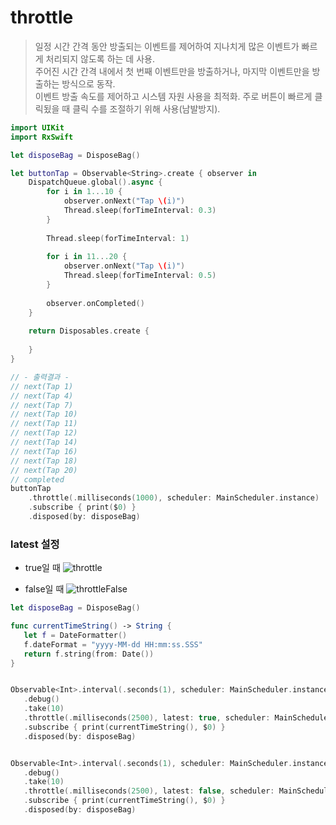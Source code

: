 throttle
====================

> 일정 시간 간격 동안 방출되는 이벤트를 제어하여 지나치게 많은 이벤트가 빠르게 처리되지 않도록 하는 데 사용.  
> 주어진 시간 간격 내에서 첫 번째 이벤트만을 방출하거나, 마지막 이벤트만을 방출하는 방식으로 동작.  
> 이벤트 방출 속도를 제어하고 시스템 자원 사용을 최적화.
> 주로 버튼이 빠르게 클릭됬을 때 클릭 수를 조절하기 위해 사용(남발방지).

```swift
import UIKit
import RxSwift

let disposeBag = DisposeBag()

let buttonTap = Observable<String>.create { observer in
    DispatchQueue.global().async {
        for i in 1...10 {
            observer.onNext("Tap \(i)")
            Thread.sleep(forTimeInterval: 0.3)
        }
        
        Thread.sleep(forTimeInterval: 1)
        
        for i in 11...20 {
            observer.onNext("Tap \(i)")
            Thread.sleep(forTimeInterval: 0.5)
        }
        
        observer.onCompleted()
    }
    
    return Disposables.create {
        
    }
}

// - 출력결과 -
// next(Tap 1)
// next(Tap 4)
// next(Tap 7)
// next(Tap 10)
// next(Tap 11)
// next(Tap 12)
// next(Tap 14)
// next(Tap 16)
// next(Tap 18)
// next(Tap 20)
// completed
buttonTap
    .throttle(.milliseconds(1000), scheduler: MainScheduler.instance)
    .subscribe { print($0) }
    .disposed(by: disposeBag)
```
### latest 설정

- true일 때
![throttle](https://github.com/user-attachments/assets/c63785be-139b-4dcc-b31c-74b825de1af4)

- false일 때
![throttleFalse](https://github.com/user-attachments/assets/bb26d140-9d83-49bc-a5bf-d7aa6cbe626a)

```swift
let disposeBag = DisposeBag()

func currentTimeString() -> String {
   let f = DateFormatter()
   f.dateFormat = "yyyy-MM-dd HH:mm:ss.SSS"
   return f.string(from: Date())
}


Observable<Int>.interval(.seconds(1), scheduler: MainScheduler.instance)
   .debug()
   .take(10)
   .throttle(.milliseconds(2500), latest: true, scheduler: MainScheduler.instance)
   .subscribe { print(currentTimeString(), $0) }
   .disposed(by: disposeBag)


Observable<Int>.interval(.seconds(1), scheduler: MainScheduler.instance)
   .debug()
   .take(10)
   .throttle(.milliseconds(2500), latest: false, scheduler: MainScheduler.instance)
   .subscribe { print(currentTimeString(), $0) }
   .disposed(by: disposeBag)
```


